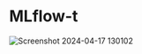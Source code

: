 # MLflow-t

![Screenshot 2024-04-17 130102](https://github.com/bibasrairockz/MLflow-t/assets/130794180/bcad36fa-2eda-4c4a-ba7c-deb68fbb779e)
